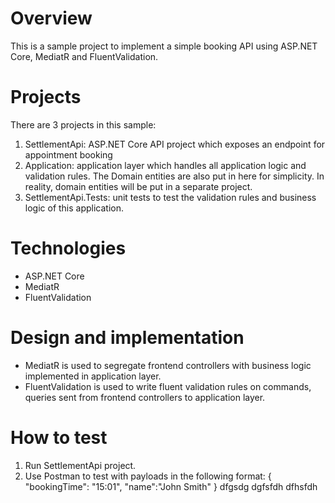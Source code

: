 # Overview
This is a sample project to implement a simple booking API using ASP.NET Core, MediatR and FluentValidation.

# Projects
There are 3 projects in this sample:
1. SettlementApi: ASP.NET Core API project which exposes an endpoint for appointment booking
2. Application: application layer which handles all application logic and validation rules.
The Domain entities are also put in here for simplicity. In reality, domain entities will be put in a separate project.
3. SettlementApi.Tests: unit tests to test the validation rules and business logic of this application.

# Technologies
* ASP.NET Core
* MediatR
* FluentValidation

# Design and implementation
* MediatR is used to segregate frontend controllers with business logic implemented in application layer.
* FluentValidation is used to write fluent validation rules on commands, queries sent from frontend controllers to application layer.

# How to test
1. Run SettlementApi project.
2. Use Postman to test with payloads in the following format:
{
    "bookingTime": "15:01",
    "name":"John Smith"
}
dfgsdg
dgfsfdh
dfhsfdh